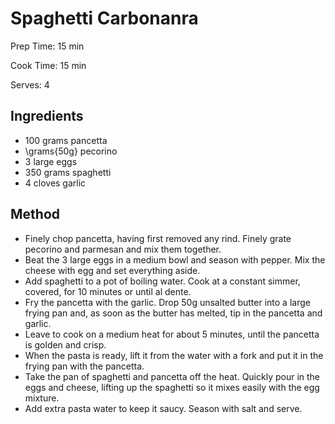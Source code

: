 # Spaghetti Carbonanra

Prep Time: 15 min

Cook Time: 15 min

Serves: 4
## Ingredients
* 100 grams pancetta
* \grams{50g} pecorino
* 3 large eggs
* 350 grams spaghetti
* 4 cloves garlic


## Method
* Finely chop pancetta, having first removed any rind. Finely grate pecorino and parmesan and mix them together.
* Beat the 3 large eggs in a medium bowl and season with pepper. Mix the cheese with egg and set everything aside.
* Add spaghetti to a pot of boiling water. Cook at a constant simmer, covered, for 10 minutes or until al dente.
* Fry the pancetta with the garlic. Drop 50g unsalted butter into a large frying pan and, as soon as the butter has melted, tip in the pancetta and garlic.
* Leave to cook on a medium heat for about 5 minutes, until the pancetta is golden and crisp.
* When the pasta is ready, lift it from the water with a fork and put it in the frying pan with the pancetta.
* Take the pan of spaghetti and pancetta off the heat. Quickly pour in the eggs and cheese, lifting up the spaghetti so it mixes easily with the egg mixture.
* Add extra pasta water to keep it saucy. Season with salt and serve.
